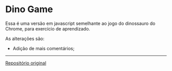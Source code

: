 # Dino Game 
Essa é uma versão em javascript semelhante ao jogo do dinossauro do Chrome, para exercício de aprendizado.

As alterações são:
- Adição de mais comentários;

---
[Repositório original](https://github.com/celso-henrique/dio-dino-game)